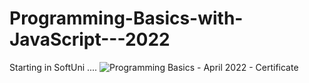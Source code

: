 # Programming-Basics-with-JavaScript---2022
Starting in SoftUni
....
![Programming Basics - April 2022 - Certificate](https://user-images.githubusercontent.com/103427078/171037684-b4e969d5-f0e5-4b7b-8c73-23ad931f0883.jpeg)
